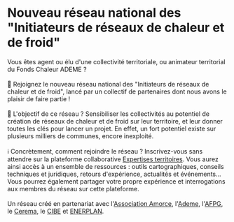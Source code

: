 # Nouveau réseau national des "Initiateurs de réseaux de chaleur et de froid"

Vous êtes agent ou élu d'une collectivité territoriale, ou animateur territorial du Fonds Chaleur ADEME ?\
\
🙌 Rejoignez le nouveau réseau national des "Initiateurs de réseaux de chaleur et de froid", lancé par un collectif de partenaires dont nous avons le plaisir de faire partie !\
\
🎯 L'objectif de ce réseau ? Sensibiliser les collectivités au potentiel de création de réseaux de chaleur et de froid sur leur territoire, et leur donner toutes les clés pour lancer un projet. En effet, un fort potentiel existe sur plusieurs milliers de communes, encore inexploité.\
\
ℹ Concrètement, comment rejoindre le réseau ? Inscrivez-vous sans attendre sur la plateforme collaborative [Expertises territoires](https://www.expertises-territoires.fr/jcms/pl1\_404138/fr/initiateurs-de-reseaux-de-chaleur-froid). Vous aurez ainsi accès à un ensemble de ressources : outils cartographiques, conseils techniques et juridiques, retours d'expérience, actualités et événements... Vous pourrez également partager votre propre expérience et interrogations aux membres du réseau sur cette plateforme.\
\
Un réseau créé en partenariat avec l'[Association Amorce](https://amorce.asso.fr/), l'[Ademe](https://www.ademe.fr/), l'[AFPG](https://www.afpg.asso.fr/), le [Cerema](https://www.cerema.fr/fr), le [CIBE](https://cibe.fr/) et [ENERPLAN](https://www.enerplan.asso.fr/).

